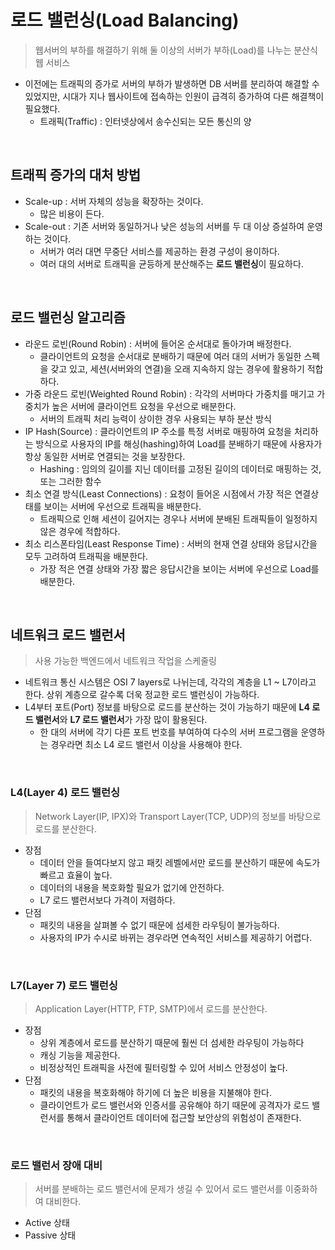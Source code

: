 # 로드 밸런싱(Load Balancing)

> 웹서버의 부하를 해결하기 위해 둘 이상의 서버가 부하(Load)를 나누는 분산식 웹 서비스

- 이전에는 트래픽의 증가로 서버의 부하가 발생하면 DB 서버를 분리하여 해결할 수 있었지만, 시대가 지나 웹사이트에 접속하는 인원이 급격히 증가하여 다른 해결책이 필요했다.
  - 트래픽(Traffic) : 인터넷상에서 송수신되는 모든 통신의 양

</br>

## 트래픽 증가의 대처 방법

- Scale-up : 서버 자체의 성능을 확장하는 것이다.
  - 많은 비용이 든다.
- Scale-out : 기존 서버와 동일하거나 낮은 성능의 서버를 두 대 이상 증설하여 운영하는 것이다.
  - 서버가 여러 대면 무중단 서비스를 제공하는 환경 구성이 용이하다.
  - 여러 대의 서버로 트래픽을 균등하게 분산해주는 **로드 밸런싱**이 필요하다.

</br>

## 로드 밸런싱 알고리즘

- 라운드 로빈(Round Robin) : 서버에 들어온 순서대로 돌아가며 배정한다.
  - 클라이언트의 요청을 순서대로 분배하기 때문에 여러 대의 서버가 동일한 스펙을 갖고 있고, 세션(서버와의 연결)을 오래 지속하지 않는 경우에 활용하기 적합하다.
- 가중 라운드 로빈(Weighted Round Robin) : 각각의 서버마다 가중치를 매기고 가중치가 높은 서버에 클라이언트 요청을 우선으로 배분한다.
  - 서버의 트래픽 처리 능력이 상이한 경우 사용되는 부하 분산 방식
- IP Hash(Source) : 클라이언트의 IP 주소를 특정 서버로 매핑하여 요청을 처리하는 방식으로 사용자의 IP를 해싱(hashing)하여 Load를 분배하기 때문에 사용자가 항상 동일한 서버로 연결되는 것을 보장한다.
  - Hashing : 임의의 길이를 지닌 데이터를 고정된 길이의 데이터로 매핑하는 것, 또는 그러한 함수
- 최소 연결 방식(Least Connections) : 요청이 들어온 시점에서 가장 적은 연결상태를 보이는 서버에 우선으로 트래픽을 배분한다.
  - 트래픽으로 인해 세션이 길어지는 경우나 서버에 분배된 트래픽들이 일정하지 않은 경우에 적합하다.
- 최소 리스폰타임(Least Response Time) : 서버의 현재 연결 상태와 응답시간을 모두 고려하여 트래픽을 배분한다.
  - 가장 적은 연결 상태와 가장 짧은 응답시간을 보이는 서버에 우선으로 Load를 배분한다.

</br>

## 네트워크 로드 밸런서

> 사용 가능한 백엔드에서 네트워크 작업을 스케줄링

- 네트워크 통신 시스템은 OSI 7 layers로 나뉘는데, 각각의 계층을 L1 ~ L7이라고 한다. 상위 계층으로 갈수록 더욱 정교한 로드 밸런싱이 가능하다.
- L4부터 포트(Port) 정보를 바탕으로 로드를 분산하는 것이 가능하기 때문에 **L4 로드 밸런서**와 **L7 로드 밸런서**가 가장 많이 활용된다.
  - 한 대의 서버에 각기 다른 포트 번호를 부여하여 다수의 서버 프로그램을 운영하는 경우라면 최소 L4 로드 밸런서 이상을 사용해야 한다.

</br>

### L4(Layer 4) 로드 밸런싱

> Network Layer(IP, IPX)와 Transport Layer(TCP, UDP)의 정보를 바탕으로 로드를 분산한다.

- 장점
  - 데이터 안을 들여다보지 않고 패킷 레벨에서만 로드를 분산하기 때문에 속도가 빠르고 효율이 높다.
  - 데이터의 내용을 복호화할 필요가 없기에 안전하다.
  - L7 로드 밸런서보다 가격이 저렴하다.
- 단점
  - 패킷의 내용을 살펴볼 수 없기 때문에 섬세한 라우팅이 불가능하다.
  - 사용자의 IP가 수시로 바뀌는 경우라면 연속적인 서비스를 제공하기 어렵다.

</br>

### L7(Layer 7) 로드 밸런싱

> Application Layer(HTTP, FTP, SMTP)에서 로드를 분산한다.

- 장점
  - 상위 계층에서 로드를 분산하기 때문에 훨씬 더 섬세한 라우팅이 가능하다
  - 캐싱 기능을 제공한다.
  - 비정상적인 트래픽을 사전에 필터링할 수 있어 서비스 안정성이 높다.
- 단점
  - 패킷의 내용을 복호화해야 하기에 더 높은 비용을 지불해야 한다.
  - 클라이언트가 로드 밸런서와 인증서를 공유해야 하기 때문에 공격자가 로드 밸런서를 통해서 클라이언트 데이터에 접근할 보안상의 위험성이 존재한다.

</br>

### 로드 밸런서 장애 대비

> 서버를 분배하는 로드 밸런서에 문제가 생길 수 있어서 로드 밸런서를 이중화하여 대비한다.

- Active 상태
- Passive 상태
